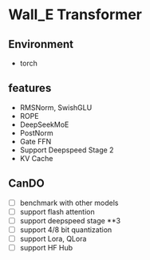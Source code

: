 # Wall_E Transformer

## Environment
+ torch

## features
+ RMSNorm, SwishGLU
+ ROPE
+ DeepSeekMoE
+ PostNorm
+ Gate FFN
+ Support Deepspeed Stage 2
+ KV Cache

## CanDO
- [ ] benchmark with other models
- [ ] support flash attention
- [ ] support deepspeed stage **3
- [ ] support 4/8 bit quantization
- [ ] support Lora, QLora
- [ ] support HF Hub
